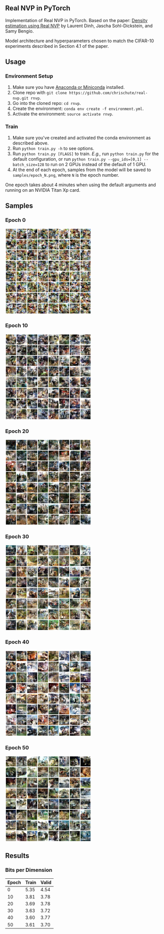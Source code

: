 ## Real NVP in PyTorch

Implementation of Real NVP in PyTorch. Based on the paper: [Density estimation using Real NVP](https://arxiv.org/abs/1605.08803)
by Laurent Dinh, Jascha Sohl-Dickstein, and Samy Bengio.

Model architecture and hyperparameters chosen to match the CIFAR-10
experiments described in Section 4.1 of the paper.

## Usage

### Environment Setup
  1. Make sure you have [Anaconda or Miniconda](https://conda.io/docs/download.html)
  installed.
  2. Clone repo with `git clone https://github.com/chrischute/real-nvp.git rnvp`.
  3. Go into the cloned repo: `cd rnvp`.
  4. Create the environment: `conda env create -f environment.yml`.
  5. Activate the environment: `source activate rnvp`.

### Train
  1. Make sure you've created and activated the conda environment as described above.
  2. Run `python train.py -h` to see options.
  3. Run `python train.py [FLAGS]` to train. *E.g.,* run
  `python train.py` for the default configuration, or run
  `python train.py --gpu_ids=[0,1] --batch_size=128` to run on
  2 GPUs instead of the default of 1 GPU. 
  4. At the end of each epoch, samples from the model will be saved to
  `samples/epoch_N.png`, where `N` is the epoch number.
 
One epoch takes about 4 minutes when using the default arguments
and running on an NVIDIA Titan Xp card.

## Samples

### Epoch 0

![Samples at Epoch 0](/samples/epoch_0.png?raw=true "Samples at Epoch 0")


### Epoch 10

![Samples at Epoch 10](/samples/epoch_10.png?raw=true "Samples at Epoch 10")


### Epoch 20

![Samples at Epoch 20](/samples/epoch_20.png?raw=true "Samples at Epoch 20")


### Epoch 30

![Samples at Epoch 30](/samples/epoch_30.png?raw=true "Samples at Epoch 30")


### Epoch 40

![Samples at Epoch 40](/samples/epoch_40.png?raw=true "Samples at Epoch 40")


### Epoch 50

![Samples at Epoch 50](/samples/epoch_50.png?raw=true "Samples at Epoch 50")


## Results

### Bits per Dimension

| Epoch | Train | Valid |
|-------|-------|-------|
| 0     | 5.35  | 4.54  |
| 10    | 3.81  | 3.78  |
| 20    | 3.69  | 3.78  |
| 30    | 3.63  | 3.72  |
| 40    | 3.60  | 3.77  |
| 50    | 3.61  | 3.70  |
